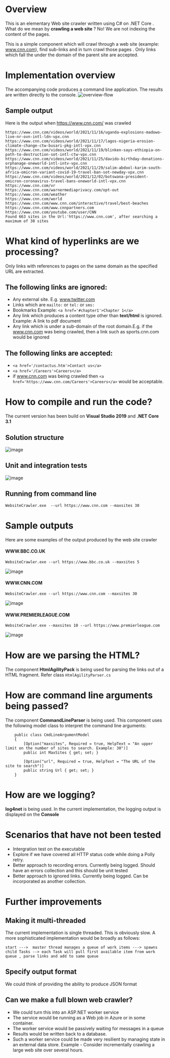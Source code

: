 # Overview
This is an elementary Web site crawler written using C# on .NET Core . What do we mean by **crawling a web site** ? 
No! We are not indexing the content of the pages.

This is a simple component which will crawl through a web site (example: www.cnn.com), find sub-links and in turn crawl those pages . 
Only links which fall the under the domain of the parent site are accepted. 

# Implementation overview
The accompanying code produces a command line application. The results are written directly to the console.
![overview-flow](docs/images/overview-flow.png)

## Sample output
Here is the output when https://www.cnn.com/ was crawled
```
https://www.cnn.com/videos/world/2021/11/16/uganda-explosions-madowo-live-nr-ovn-intl-ldn-vpx.cnn
https://www.cnn.com/videos/world/2021/11/17/lagos-nigeria-erosion-climate-change-ctw-busari-pkg-intl-vpx.cnn
https://www.cnn.com/videos/world/2021/11/19/blinken-says-ethiopia-on-path-to-destruction-sot-intl-ctw-vpx.cnn
https://www.cnn.com/videos/world/2021/11/25/davido-birthday-donations-orphanage-oneworld-intl-intv-vpx.cnn
https://www.cnn.com/videos/world/2021/11/29/salim-abdool-karim-south-africa-omicron-variant-covid-19-travel-ban-sot-newday-vpx.cnn
https://www.cnn.com/videos/world/2021/12/02/botswana-president-omicron-coronavirus-travel-bans-oneworld-intl-vpx.cnn
https://www.cnn.com/vr
https://www.cnn.com/warnermediaprivacy.com/opt-out
https://www.cnn.com/weather
https://www.cnn.com/world
https://www.cnn.com/www.cnn.com/interactive/travel/best-beaches
https://www.cnn.com/www.cnnpartners.com
https://www.cnn.com/youtube.com/user/CNN
Found 663 sites in the Url:'https://www.cnn.com', after searching a maximum of 30 sites
```

# What kind of hyperlinks are we processing?
Only links with references to pages on the same domain as the specified URL are extracted. 

## The following links are ignored:
- Any external site. E.g. www.twitter.com
- Links which are `mailto:` or `tel:` or `sms:`
- Bookmarks Example: `<a href='#chapter1'>Chapter 1</a>`
- Any link which produces a content type other than **text/html** is ignored. Example: A link to pdf document
- Any link which is under a sub-domain of the root domain.E.g. if the www.cnn.com was being crawled, then a link such as sports.cnn.com would be ignored

## The following links are accepted:
- `<a href='/contactus.htm'>Contact us</a>`
- `<a href='/Careers'>Careers</a>`
- if www.cnn.com was being crawled then `<a href='https://www.cnn.com/Careers'>Careers</a>` would be acceptable.

# How to compile and run the code?
The current version has been build on **Visual Studio 2019** and **.NET Core 3.1**

## Solution structure
![image](docs/images/solution_explorer.png)

## Unit and integration tests
![image](docs/images/visual_studio_testexplorer.png)

## Running from command line
```dotnetcli
WebsiteCrawler.exe  --url https://www.cnn.com --maxsites 30
```

# Sample outputs
Here are some examples of the output produced by the web site crawler

#### WWW.BBC.CO.UK
```
WebsiteCrawler.exe --url https://www.bbc.co.uk --maxsites 5
```
![image](docs/images/example_output_bbc.png)

#### WWW.CNN.COM
```
WebsiteCrawler.exe --url https://www.cnn.com --maxsites 30
```
![image](docs/images/example_output_cnn.png)

#### WWW.PREMIERLEAGUE.COM
```
WebsiteCrawler.exe --maxsites 10 --url https://www.premierleague.com
```
![image](docs/images/example_output_premierleague.png)

# How are we parsing the HTML?
The component **HtmlAgilityPack** is being used for parsing the links out of a HTML fragment. Refer class `HtmlAgilityParser.cs`

# How are command line arguments being passed?
The component **CommandLineParser** is being used. This component uses the following model class to interpret the command line arguments:
```dotnetcli
    public class CmdLineArgumentModel
    {
        [Option("maxsites", Required = true, HelpText = "An upper limit on the number of sites to search. Example: 30")]
        public int MaxSites { get; set; }

        [Option("url", Required = true, HelpText = "The URL of the site to search")]
        public string Url { get; set; }
    }

```

# How are we logging?
**log4net** is being used. In the current implementation, the logging output is displayed on the **Console**

# Scenarios that have not been tested

- Intergration test on the executable
- Explore if we have covered all HTTP status code while doing a Polly retry. 
- Better approach to recording errors. Currently being logged. Should have an errors collection and this should be unit tested
- Better approach to ignored links. Currently being logged. Can be incorporated as another collection.

# Further improvements
## Making it multi-threaded
The current implementation is single threaded. This is obviously slow. A more sophisticated implementation would be broadly as follows:
```
start --->  master thread manages a queue of work items ---> spawns child Tasks --> each Task will pull first available item from work queue , parse links and add to same queue

```

## Specify output format
We could think of providing the ability to produce JSON format

## Can we make a full blown web crawler?
- We could turn this into an ASP.NET worker service 
- The service would be running as a Web job in Azure or in some container.
- The worker service would be passively waiting for messages in a queue
- Results would be written back to a database.
- Such a worker service could be made very resilient by managing state in an external data store. Example - Consider incrementally crawling a large web site over several hours.



